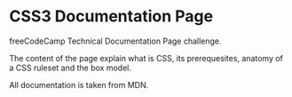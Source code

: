 # CSS3 Documentation Page

freeCodeCamp Technical Documentation Page challenge.

The content of the page explain what is CSS, its prerequesites, anatomy of a CSS ruleset and the box model. 

All documentation is taken from MDN.
